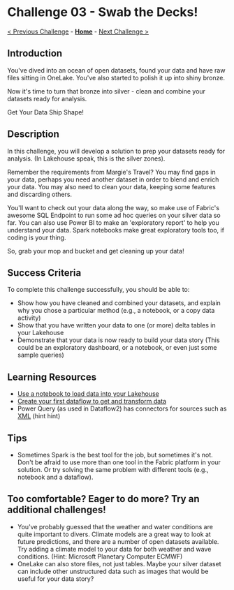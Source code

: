 # Challenge 03 - Swab the Decks!

[< Previous Challenge](./Challenge-02.md) - **[Home](../README.md)** - [Next Challenge >](./Challenge-04.md)

## Introduction

You've dived into an ocean of open datasets, found your data and have raw files sitting in OneLake. You've also started to polish it up into shiny bronze.

Now it's time to turn that bronze into silver - clean and combine your datasets ready for analysis.

Get Your Data Ship Shape!

## Description

In this challenge, you will develop a solution to prep your datasets ready for analysis. (In Lakehouse speak, this is the silver zones).

Remember the requirements from Margie's Travel? You may find gaps in your data, perhaps you need another dataset in order to blend and enrich your data. You may also need to clean your data, keeping some features and discarding others.

You'll want to check out your data along the way, so make use of Fabric's awesome SQL Endpoint to run some ad hoc queries on your silver data so far. You can also use Power BI to make an 'exploratory report' to help you understand your data. Spark notebooks make great exploratory tools too, if coding is your thing.

So, grab your mop and bucket and get cleaning up your data!

## Success Criteria

To complete this challenge successfully, you should be able to:

- Show how you have cleaned and combined your datasets, and explain why you chose a particular method (e.g., a notebook, or a copy data activity)
- Show that you have written your data to one (or more) delta tables in your Lakehouse
- Demonstrate that your data is now ready to build your data story (This could be an exploratory dashboard, or a notebook, or even just some sample queries)

## Learning Resources

- [Use a notebook to load data into your Lakehouse](https://learn.microsoft.com/en-us/fabric/data-engineering/lakehouse-notebook-load-data)
- [Create your first dataflow to get and transform data](https://learn.microsoft.com/en-us/fabric/data-factory/create-first-dataflow-gen2)
- Power Query (as used in Dataflow2) has connectors for sources such as [XML](https://learn.microsoft.com/en-us/power-query/connectors/xml) (hint hint)
  
## Tips

- Sometimes Spark is the best tool for the job, but sometimes it's not.  Don't be afraid to use more than one tool in the Fabric platform in your solution. Or try solving the same problem with different tools (e.g., notebook and a dataflow).

## Too comfortable?  Eager to do more?  Try an additional challenges!

- You've probably guessed that the weather and water conditions are quite important to divers. Climate models are a great way to look at future predictions, and there are a number of open datasets available. Try adding a climate model to your data for both weather and wave conditions. (Hint: Microsoft Planetary Computer ECMWF)
- OneLake can also store files, not just tables. Maybe your silver dataset can include other unstructured data such as images that would be useful for your data story?
